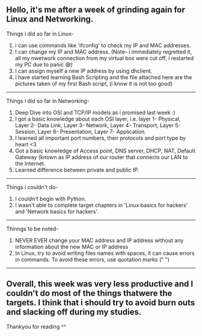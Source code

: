 Hello, it's me after a week of grinding again for Linux and Networking.
---


Things i did so far in Linux-
1) i can use commands like 'ifconfig' to check my IP and MAC addresses.
2) I can change my IP and MAC address. (Note- i immediately regretted it, all my nwetwork connection from my virtual box were cut off, i restarted my PC due to panic 😅)
3) I can assign myself a new IP address by using dhclient.
4) I have started learning Bash Scripting and the file attached here are the pictures taken of my first Bash script, (i know it is not too good) 
---
Things i did so far in Networking-
1) Deep Dive into OSI and TCP/IP models as i promised last week :)
2) I got a basic knowledge about each OSI layer, i.e. layer 1- Physical, Layer 2- Data Link, Layer 3- Network, Layer 4- Transport, Layer 5- Session, Layer 6- Presentation, Layer 7- Application.
3) I learned all important port numbers, their protocols and port type by heart <3
4) Got a basic knowledge of Access point, DNS server, DHCP, NAT, Default Gateway (known as IP address of our router that connects our LAN to the Internet.
5)  Learned difference between private and public IP. 
---
Things i couldn't do-
1) I couldn't begin with Python.
2) I wasn't able to complete target chapters in 'Linux basics for hackers' and 'Network basics for hackers'.
---
Thinngs to be noted-
1) NEVER EVER change your MAC address and IP address without any information about the new MAC or IP address
2) In Linux, try to avoid writing files names with spaces, it can cause errors in commands. To avoid these errors, use quotation marks (" ")

---

Overall, this week was very less productive and I couldn't do most of the things thatwere the targets. I think that i should try to avoid burn outs and slacking off during my studies.
---

Thankyou for reading ^^
